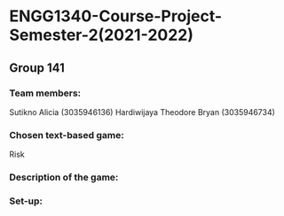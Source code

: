 # ENGG1340-Course-Project-Semester-2(2021-2022)
## Group 141

### Team members:
Sutikno Alicia (3035946136)
Hardiwijaya Theodore Bryan (3035946734)

### Chosen text-based game:
Risk

### Description of the game:

### Set-up:
